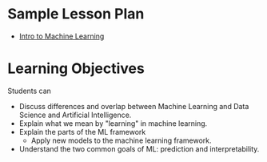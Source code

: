 # Sample Lesson Plan

- [Intro to Machine Learning](Intro-to-ML.pptx)

# Learning Objectives

Students can
* Discuss differences and overlap between Machine Learning and Data Science and Artificial Intelligence.
* Explain what we mean by "learning" in machine learning.
* Explain the parts of the ML framework
    * Apply new models to the machine learning framework.
* Understand the two common goals of ML: prediction and interpretability.

